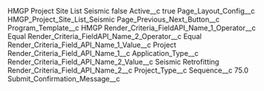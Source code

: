<?xml version="1.0" encoding="UTF-8"?>
<CustomMetadata xmlns="http://soap.sforce.com/2006/04/metadata" xmlns:xsi="http://www.w3.org/2001/XMLSchema-instance" xmlns:xsd="http://www.w3.org/2001/XMLSchema">
    <label>HMGP Project Site List Seismic</label>
    <protected>false</protected>
    <values>
        <field>Active__c</field>
        <value xsi:type="xsd:boolean">true</value>
    </values>
    <values>
        <field>Page_Layout_Config__c</field>
        <value xsi:type="xsd:string">HMGP_Project_Site_List_Seismic</value>
    </values>
    <values>
        <field>Page_Previous_Next_Button__c</field>
        <value xsi:nil="true"/>
    </values>
    <values>
        <field>Program_Template__c</field>
        <value xsi:type="xsd:string">HMGP</value>
    </values>
    <values>
        <field>Render_Criteria_FieldAPI_Name_1_Operator__c</field>
        <value xsi:type="xsd:string">Equal</value>
    </values>
    <values>
        <field>Render_Criteria_FieldAPI_Name_2_Operator__c</field>
        <value xsi:type="xsd:string">Equal</value>
    </values>
    <values>
        <field>Render_Criteria_Field_API_Name_1_Value__c</field>
        <value xsi:type="xsd:string">Project</value>
    </values>
    <values>
        <field>Render_Criteria_Field_API_Name_1__c</field>
        <value xsi:type="xsd:string">Application_Type__c</value>
    </values>
    <values>
        <field>Render_Criteria_Field_API_Name_2_Value__c</field>
        <value xsi:type="xsd:string">Seismic Retrofitting</value>
    </values>
    <values>
        <field>Render_Criteria_Field_API_Name_2__c</field>
        <value xsi:type="xsd:string">Project_Type__c</value>
    </values>
    <values>
        <field>Sequence__c</field>
        <value xsi:type="xsd:double">75.0</value>
    </values>
    <values>
        <field>Submit_Confirmation_Message__c</field>
        <value xsi:nil="true"/>
    </values>
</CustomMetadata>
